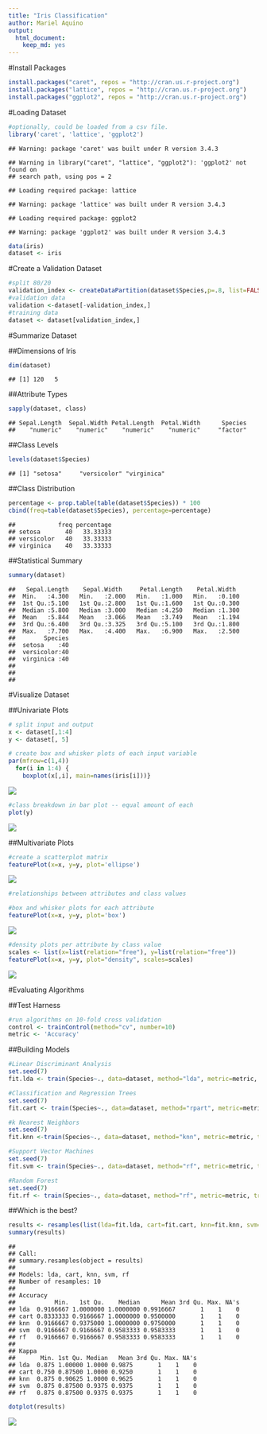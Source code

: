 ```yaml
---
title: "Iris Classification"
author: Mariel Aquino
output: 
  html_document: 
    keep_md: yes
---
```




#Install Packages


```r
install.packages("caret", repos = "http://cran.us.r-project.org")
install.packages("lattice", repos = "http://cran.us.r-project.org")
install.packages("ggplot2", repos = "http://cran.us.r-project.org")
```
#Loading Dataset


```r
#optionally, could be loaded from a csv file. 
library('caret', 'lattice', 'ggplot2')
```

```
## Warning: package 'caret' was built under R version 3.4.3
```

```
## Warning in library("caret", "lattice", "ggplot2"): 'ggplot2' not found on
## search path, using pos = 2
```

```
## Loading required package: lattice
```

```
## Warning: package 'lattice' was built under R version 3.4.3
```

```
## Loading required package: ggplot2
```

```
## Warning: package 'ggplot2' was built under R version 3.4.3
```

```r
data(iris)
dataset <- iris
```

#Create a Validation Dataset

```r
#split 80/20
validation_index <- createDataPartition(dataset$Species,p=.8, list=FALSE)
#validation data
validation <-dataset[-validation_index,]
#training data
dataset <- dataset[validation_index,]
```

#Summarize Dataset

##Dimensions of Iris

```r
dim(dataset)
```

```
## [1] 120   5
```
##Attribute Types

```r
sapply(dataset, class)
```

```
## Sepal.Length  Sepal.Width Petal.Length  Petal.Width      Species 
##    "numeric"    "numeric"    "numeric"    "numeric"     "factor"
```

##Class Levels

```r
levels(dataset$Species)
```

```
## [1] "setosa"     "versicolor" "virginica"
```
##Class Distribution

```r
percentage <- prop.table(table(dataset$Species)) * 100
cbind(freq=table(dataset$Species), percentage=percentage)
```

```
##            freq percentage
## setosa       40   33.33333
## versicolor   40   33.33333
## virginica    40   33.33333
```
##Statistical Summary


```r
summary(dataset)
```

```
##   Sepal.Length    Sepal.Width     Petal.Length    Petal.Width   
##  Min.   :4.300   Min.   :2.000   Min.   :1.000   Min.   :0.100  
##  1st Qu.:5.100   1st Qu.:2.800   1st Qu.:1.600   1st Qu.:0.300  
##  Median :5.800   Median :3.000   Median :4.250   Median :1.300  
##  Mean   :5.844   Mean   :3.066   Mean   :3.749   Mean   :1.194  
##  3rd Qu.:6.400   3rd Qu.:3.325   3rd Qu.:5.100   3rd Qu.:1.800  
##  Max.   :7.700   Max.   :4.400   Max.   :6.900   Max.   :2.500  
##        Species  
##  setosa    :40  
##  versicolor:40  
##  virginica :40  
##                 
##                 
## 
```

#Visualize Dataset

##Univariate Plots

```r
# split input and output
x <- dataset[,1:4]
y <- dataset[, 5]

# create box and whisker plots of each input variable
par(mfrow=c(1,4))
  for(i in 1:4) {
    boxplot(x[,i], main=names(iris[i]))}
```

![](irisclassification_files/figure-html/block_10-1.png)<!-- -->

```r
#class breakdown in bar plot -- equal amount of each
plot(y)
```

![](irisclassification_files/figure-html/block_10-2.png)<!-- -->

##Multivariate Plots

```r
#create a scatterplot matrix
featurePlot(x=x, y=y, plot='ellipse')
```

![](irisclassification_files/figure-html/block_11-1.png)<!-- -->

```r
#relationships between attributes and class values

#box and whisker plots for each attribute
featurePlot(x=x, y=y, plot='box')
```

![](irisclassification_files/figure-html/block_11-2.png)<!-- -->

```r
#density plots per attribute by class value
scales <- list(x=list(relation="free"), y=list(relation="free"))
featurePlot(x=x, y=y, plot="density", scales=scales)
```

![](irisclassification_files/figure-html/block_11-3.png)<!-- -->

#Evaluating Algorithms

##Test Harness

```r
#run algorithms on 10-fold cross validation
control <- trainControl(method="cv", number=10)
metric <- 'Accuracy'
```

##Building Models

```r
#Linear Discriminant Analysis
set.seed(7)
fit.lda <- train(Species~., data=dataset, method="lda", metric=metric, trControl=control)

#Classification and Regression Trees
set.seed(7)
fit.cart <- train(Species~., data=dataset, method="rpart", metric=metric, trControl=control)

#k Nearest Neighbors
set.seed(7)
fit.knn <-train(Species~., data=dataset, method="knn", metric=metric, trControl=control)

#Support Vector Machines
set.seed(7)
fit.svm <- train(Species~., data=dataset, method="rf", metric=metric, trControl=control)

#Random Forest
set.seed(7)
fit.rf <- train(Species~., data=dataset, method="rf", metric=metric, trControl=control)
```

##Which is the best?

```r
results <- resamples(list(lda=fit.lda, cart=fit.cart, knn=fit.knn, svm=fit.svm, rf=fit.rf))
summary(results)
```

```
## 
## Call:
## summary.resamples(object = results)
## 
## Models: lda, cart, knn, svm, rf 
## Number of resamples: 10 
## 
## Accuracy 
##           Min.   1st Qu.    Median      Mean 3rd Qu. Max. NA's
## lda  0.9166667 1.0000000 1.0000000 0.9916667       1    1    0
## cart 0.8333333 0.9166667 1.0000000 0.9500000       1    1    0
## knn  0.9166667 0.9375000 1.0000000 0.9750000       1    1    0
## svm  0.9166667 0.9166667 0.9583333 0.9583333       1    1    0
## rf   0.9166667 0.9166667 0.9583333 0.9583333       1    1    0
## 
## Kappa 
##       Min. 1st Qu. Median   Mean 3rd Qu. Max. NA's
## lda  0.875 1.00000 1.0000 0.9875       1    1    0
## cart 0.750 0.87500 1.0000 0.9250       1    1    0
## knn  0.875 0.90625 1.0000 0.9625       1    1    0
## svm  0.875 0.87500 0.9375 0.9375       1    1    0
## rf   0.875 0.87500 0.9375 0.9375       1    1    0
```

```r
dotplot(results)
```

![](irisclassification_files/figure-html/accuracy-1.png)<!-- -->

